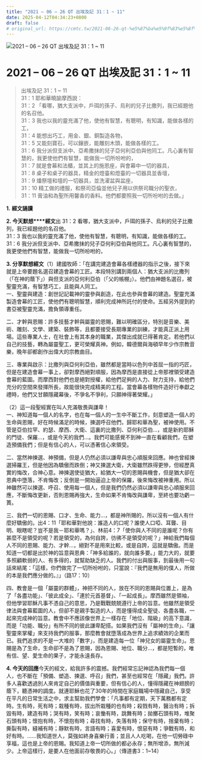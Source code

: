 ```yaml
---
title: "2021 – 06 – 26 QT 出埃及記 31：1 ~ 11"
date: 2025-04-12T04:34:23+0800
draft: false
# original_url: https://cmtc.tw/2021-06-26-qt-%e5%87%ba%e5%9f%83%e5%8f%8a%e8%a8%98-31%ef%bc%9a1-11
---
```


![2021 – 06 – 26 QT 出埃及記 31：1 ~ 11](/images/qt.jpg   "2021 – 06 – 26 QT 出埃及記 31：1 ~ 11")

# 2021 – 06 – 26 QT 出埃及記 31：1 ~ 11

> 出埃及記 31：1 ~ 11  
> 31：1 耶和華曉諭摩西說：  
> 31：2 「看哪，猶大支派中，戶珥的孫子、烏利的兒子比撒列，我已經題他的名召他。  
> 31：3 我也以我的靈充滿了他，使他有智慧，有聰明，有知識，能做各樣的工，  
> 31：4 能想出巧工，用金、銀、銅製造各物，  
> 31：5 又能刻寶石，可以鑲嵌，能雕刻木頭，能做各樣的工。  
> 31：6 我分派但支派中、亞希撒抹的兒子亞何利亞伯與他同工。凡心裏有智慧的，我更使他們有智慧，能做我一切所吩咐的，  
> 31：7 就是會幕和法櫃，並其上的施恩座，與會幕中一切的器具，  
> 31：8 桌子和桌子的器具，精金的燈臺和燈臺的一切器具並香壇，  
> 31：9 燔祭壇和壇的一切器具，並洗濯盆與盆座，  
> 31：10 精工做的禮服，和祭司亞倫並他兒子用以供祭司職分的聖衣，  
> 31：11 膏油和為聖所用馨香的香料。他們都要照我一切所吩咐的去做。」

**1.** **經文誦讀**

**2. 今天默想****經文**出 31：2 看哪，猶大支派中，戶珥的孫子、烏利的兒子比撒列，我已經題他的名召他。  
31：3 我也以我的靈充滿了他，使他有智慧，有聰明，有知識，能做各樣的工。  
31：6 我分派但支派中、亞希撒抹的兒子亞何利亞伯與他同工。凡心裏有智慧的，我更使他們有智慧，能做我一切所吩咐的，

**3. 分享默想經文**（1）建國牧師：「在講完建造會幕各樣禮器的指示之後，接下來就是上帝要題名選召建造會幕的工匠。本段特別講到兩個人：猶大支派的比撒列（「在神的蔭下」）與但支派的亞何利亞伯（「父的帳棚」）。他們由神題名選召，被聖靈充滿，有智慧巧工，且能與人同工。  
一、聖靈與建造：創世記記載神的靈參與創造，在此也參與會幕的建造。聖靈充滿製造會幕的工匠，使他們有聰明智慧，順利完成神所託付的使命。五經另外提到約書亞被聖靈充滿，擔負領導重任。

二、才幹與恩賜：許多技藝才幹與屬靈的恩賜，難以明確區分，特別是音樂、美術、雕刻、文學、建築、裝飾等，且都要接受長期專業的訓練，才能真正派上用場。這些專業人士，在社會上有其本身的職業，其傑出成就已得著肯定。若他們以自己的技藝，轉為屬靈聖工，更可榮耀真神。例如，韓德爾與海頓早年少作宗教音樂，晚年卻都創作出偉大的宗教曲目。

三、專業與啟示：比撒列與亞何利亞伯，雖然都是當時以色列中首屈一指的巧匠，但是在建造會幕一事上，卻對摩西絕對順服，因為摩西是直接從上帝那裡領受建造會幕的藍圖。而摩西對他們也是絕對授權，給他們足夠的人力、財力支持，給他們充分的空間來發揮所長，故能很快完成精美的工程。當會幕各樣物件造好行奉獻之禮時，他們又甘願隱藏幕後，不爭名不爭利，只願神得著榮耀。」

（2）這一段聖經實在叫人充滿敬畏與謙卑！  
一、神知道每一個人的名字，也在每一個人的一生中不斷工作，刻意塑造一個人的生命與恩賜，好在時候滿足的時候，揀選呼召他們，歸耶和華為聖，被神使用。不管是亞伯拉罕、約瑟、摩西、大衛、這裏的比撒列、亞何利亞伯…，或是新約耶穌的門徒、保羅…，或是今天的我們…。我們可能感覺不到神一直在看顧我們，在塑造預備我們；但是有信心的人，可以憑著信心來領受。

二、當然神揀選、神預備，但是人仍然必須以謙卑與忠心順服來回應。神也曾經揀選掃羅王，但是他因為驕傲而跌倒；神又揀選大衛，大衛雖然跌得更慘，但經歷真實的悔改，合神心意。神揀選使徒猶大，給猶大一切的恩賜與機會，但是猶大卻在恩典中墮落，不肯悔改；反倒是一開始逼迫上帝的保羅，後來悔改被神重用。所以神雖然可以揀選、呼召、使用每一個人，但是我們仍然必須以謙卑與忠心順服來回應，不斷悔改更新，否則恩賜再強大，生命如果不肯悔改與謙卑，至終也要功虧一簣。

三、我們一切的恩賜、口才、生命、能力…，都是神所賜的，所以沒有一個人有什麼好驕傲的。出4：11「耶和華對他說：誰造人的口呢？誰使人口啞、耳聾、目明、眼瞎呢？豈不是我－耶和華嗎？」、林前4：7「使你與人不同的是誰呢？你有甚麼不是領受的呢？若是領受的，為何自誇，彷彿不是領受的呢？」神給我們每個人不同的恩賜、能力、才幹…，絕對不是用來比較，或是自誇，這就是驕傲。而是知道一切都是出於神的旨意與恩典：「神多給誰的，就向誰多要。」能力大的，就要多照顧軟弱的人、有多得的，就幫助缺乏的人。我們的付出與服事，到最後用一句話來結尾：「這樣，你們做完了一切所吩咐的，只當說：『我們是無用的僕人，所做的本是我們應分做的。』」（路17：10）

四、教會是一個「屬靈的群體」，神把不同的人，放在不同的恩賜與位置上，是為了「各盡功能」、「彼此成全」、「連於元首基督」、「一起成長」。摩西雖然是領袖，但他學習耶穌凡事不憑自己的意思，乃是戰戰兢兢遵行上帝的旨意。他雖然是領受律法與會幕藍圖的人，但卻不是親手製造的人，而是懂得成全聖徒、各盡各職，一起來完成神的旨意。教會中不應該像世界上一樣存在「地位、階級」的高下意識，而是「功能、職分」有所不同的彼此謙卑配搭。如果我們沒有「屬神的生命」、「讓聖靈來掌權」來支持我們的服事，那麼教會就墮落成為世界上追求績效的企業而已。我們追求的不是一大堆的「數字」，而是建造每一位「神兒女的屬靈生命」。恩賜是為了生命，生命卻不是為了恩賜，因為恩賜、地位、職分…，都是短暫的，唯有信、望、愛生命的果子，才能永遠長存。

**4. 今天的回應**今天的經文，給我許多的震撼。我們經常忘記神認為我們每一個人，也不斷在「預備、塑造、揀選、呼召」我們，甚至也經常在「隱藏」我們。許多人喜歡透過別人來肯定自己的價值與重要，但有信心的人，懂得隱藏在神翅膀的蔭下，聽憑神的調度。就連耶穌也花了30年的時間在家庭職場中隱藏自己，享受在平凡的日常生活之中，求主幫助我們學會：「凡事都有定期，天下萬務都有定時。生有時，死有時；栽種有時，拔出所栽種的也有時；殺戮有時，醫治有時；拆毀有時，建造有時；哭有時，笑有時；哀慟有時，跳舞有時；拋擲石頭有時，堆聚石頭有時；懷抱有時，不懷抱有時；尋找有時，失落有時；保守有時，捨棄有時；撕裂有時，縫補有時；靜默有時，言語有時；喜愛有時，恨惡有時；爭戰有時，和好有時。……我知道世人，莫強如終身喜樂行善；並且人人吃喝，在他一切勞碌中享福，這也是上帝的恩賜。我知道上帝一切所做的都必永存；無所增添，無所減少。上帝這樣行，是要人在他面前存敬畏的心。」（傳道書3：1\~14）